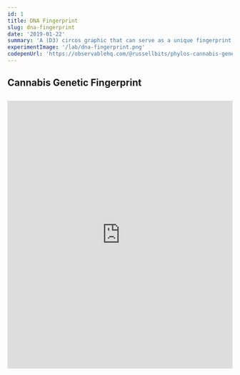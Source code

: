 ```yaml
---
id: 1
title: DNA Fingerprint
slug: dna-fingerprint
date: '2019-01-22'
summary: 'A (D3) circos graphic that can serve as a unique fingerprint for a particular strain of plant based on its genetic alleles.'
experimentImage: '/lab/dna-fingerprint.png'
codepenUrl: 'https://observablehq.com/@russellbits/phylos-cannabis-genetic-fingerprint'
---
```


## Cannabis Genetic Fingerprint

<div class="experiment">
<iframe title="Interactive Observable Notebook" width="100%" height="600" frameborder="0" style="background-color: white;"
  src="https://observablehq.com/embed/@russellbits/phylos-cannabis-genetic-fingerprint?cell=*"></iframe>
</div>

<style>
.experiment {
    margin: 2em 0 0 0;
}
</style>
